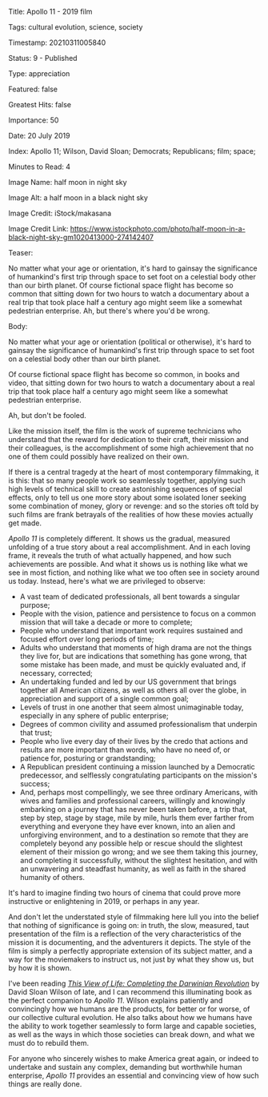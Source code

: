 Title:  Apollo 11 - 2019 film

Tags:   cultural evolution, science, society

Timestamp: 20210311005840

Status: 9 - Published

Type:   appreciation

Featured: false

Greatest Hits: false

Importance: 50

Date:   20 July 2019

Index:  Apollo 11; Wilson, David Sloan; Democrats; Republicans; film; space; 

Minutes to Read: 4

Image Name: half moon in night sky

Image Alt: a half moon in a black night sky

Image Credit: iStock/makasana

Image Credit Link: https://www.istockphoto.com/photo/half-moon-in-a-black-night-sky-gm1020413000-274142407

Teaser: 

No matter what your age or orientation, it's hard to gainsay the significance of humankind's first trip through space to set foot on a celestial body other than our birth planet. Of course fictional space flight has become so common that sitting down for two hours to watch a documentary about a real trip that took place half a century ago might seem like a somewhat pedestrian enterprise. Ah, but there's where you'd be wrong.


Body: 

No matter what your age or orientation (political or otherwise), it's hard to gainsay the significance of humankind's first trip through space to set foot on a celestial body other than our birth planet. 

Of course fictional space flight has become so common, in books and video, that sitting down for two hours to watch a documentary about a real trip that took place half a century ago might seem like a somewhat pedestrian enterprise.

Ah, but don't be fooled. 

Like the mission itself, the film is the work of supreme technicians who understand that the reward for dedication to their craft, their mission and their colleagues, is the accomplishment of some high achievement that no one of them could possibly have realized on their own. 

If there is a central tragedy at the heart of most contemporary filmmaking, it is this: that so many people work so seamlessly together, applying such high levels of technical skill to create astonishing sequences of special effects, only to tell us one more story about some isolated loner seeking some combination of money, glory or revenge: and so the stories oft told by such films are frank betrayals of the realities of how these movies actually get made. 

*Apollo 11* is completely different. It shows us the gradual, measured unfolding of a true story about a real accomplishment. And in each loving frame, it reveals the truth of what actually happened, and how such achievements are possible. And what it shows us is nothing like what we see in most fiction, and nothing like what we too often see in society around us today. Instead, here's what we are privileged to observe:

* A vast team of dedicated professionals, all bent towards a singular purpose;
* People with the vision, patience and persistence to focus on a common mission that will take a decade or more to complete;
* People who understand that important work requires sustained and focused effort over long periods of time;
* Adults who understand that moments of high drama are not the things they live for, but are indications that something has gone wrong, that some mistake has been made, and must be quickly evaluated and, if necessary, corrected; 
* An undertaking funded and led by our US government that brings together all American citizens, as well as others all over the globe, in appreciation and support of a single common goal;
* Levels of trust in one another that seem almost unimaginable today, especially in any sphere of public enterprise;
* Degrees of common civility and assumed professionalism that underpin that trust;
* People who live every day of their lives by the credo that actions and results are more important than words, who have no need of, or patience for, posturing or grandstanding;
* A Republican president continuing a mission launched by a Democratic predecessor, and selflessly congratulating participants on the mission's success;
* And, perhaps most compellingly, we see three ordinary Americans, with wives and families and professional careers, willingly and knowingly embarking on a journey that has never been taken before, a trip that, step by step, stage by stage, mile by mile, hurls them ever farther from everything and everyone they have ever known, into an alien and unforgiving environment, and to a destination so remote that they are completely beyond any possible help or rescue should the slightest element of their mission go wrong; and we see them taking this journey, and completing it successfully, without the slightest hesitation, and with an unwavering and steadfast humanity, as well as faith in the shared humanity of others.  

It's hard to imagine finding two hours of cinema that could prove more instructive or enlightening in 2019, or perhaps in any year. 

And don't let the understated style of filmmaking here lull you into the belief that nothing of significance is going on: in truth, the slow, measured, taut presentation of the film is a reflection of the very characteristics of the mission it is documenting, and the adventurers it depicts. The style of the film is simply a perfectly appropriate extension of its subject matter, and a way for the moviemakers to instruct us, not just by what they show us, but by how it is shown.  

I've been reading *[This View of Life: Completing the Darwinian Revolution][view]* by David Sloan Wilson of late, and I can recommend this illuminating book as the perfect companion to *Apollo 11*. Wilson explains patiently and convincingly how we humans are the products, for better or for worse, of our collective cultural evolution. He also talks about how we humans have the ability to work together seamlessly to form large and capable societies, as well as the ways in which those societies can break down, and what we must do to rebuild them. 

For anyone who sincerely wishes to make America great again, or indeed to undertake and sustain any complex, demanding but worthwhile human enterprise, *Apollo 11* provides an essential and convincing view of how such things are really done. 

[a11]: https://en.wikipedia.org/wiki/Apollo_11_(2019_film)

[view]: https://amzn.to/2Y5lz4i
